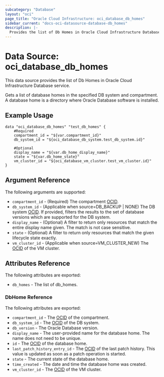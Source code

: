 ```yaml
---
subcategory: "Database"
layout: "oci"
page_title: "Oracle Cloud Infrastructure: oci_database_db_homes"
sidebar_current: "docs-oci-datasource-database-db_homes"
description: |-
  Provides the list of Db Homes in Oracle Cloud Infrastructure Database service
---
```


# Data Source: oci_database_db_homes
This data source provides the list of Db Homes in Oracle Cloud Infrastructure Database service.

Gets a list of database homes in the specified DB system and compartment. A database home is a directory where Oracle Database software is installed.


## Example Usage

```hcl
data "oci_database_db_homes" "test_db_homes" {
	#Required
	compartment_id = "${var.compartment_id}"
	db_system_id = "${oci_database_db_system.test_db_system.id}"

	#Optional
	display_name = "${var.db_home_display_name}"
	state = "${var.db_home_state}"
	vm_cluster_id = "${oci_database_vm_cluster.test_vm_cluster.id}"
}
```

## Argument Reference

The following arguments are supported:

* `compartment_id` - (Required) The compartment [OCID](https://docs.cloud.oracle.com/iaas/Content/General/Concepts/identifiers.htm).
* `db_system_id` - (Applicable when source=DB_BACKUP | NONE) The DB system [OCID](https://docs.cloud.oracle.com/iaas/Content/General/Concepts/identifiers.htm). If provided, filters the results to the set of database versions which are supported for the DB system.
* `display_name` - (Optional) A filter to return only resources that match the entire display name given. The match is not case sensitive.
* `state` - (Optional) A filter to return only resources that match the given lifecycle state exactly.
* `vm_cluster_id` - (Applicable when source=VM_CLUSTER_NEW) The [OCID](https://docs.cloud.oracle.com/iaas/Content/General/Concepts/identifiers.htm) of the VM cluster.


## Attributes Reference

The following attributes are exported:

* `db_homes` - The list of db_homes.

### DbHome Reference

The following attributes are exported:

* `compartment_id` - The [OCID](https://docs.cloud.oracle.com/iaas/Content/General/Concepts/identifiers.htm) of the compartment.
* `db_system_id` - The [OCID](https://docs.cloud.oracle.com/iaas/Content/General/Concepts/identifiers.htm) of the DB system.
* `db_version` - The Oracle Database version.
* `display_name` - The user-provided name for the database home. The name does not need to be unique.
* `id` - The [OCID](https://docs.cloud.oracle.com/iaas/Content/General/Concepts/identifiers.htm) of the database home.
* `last_patch_history_entry_id` - The [OCID](https://docs.cloud.oracle.com/iaas/Content/General/Concepts/identifiers.htm) of the last patch history. This value is updated as soon as a patch operation is started.
* `state` - The current state of the database home.
* `time_created` - The date and time the database home was created.
* `vm_cluster_id` - The [OCID](https://docs.cloud.oracle.com/iaas/Content/General/Concepts/identifiers.htm) of the VM cluster.

